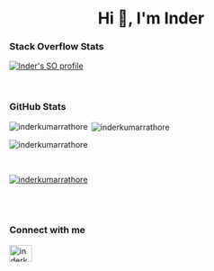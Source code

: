 <h1 align="center">Hi 👋, I'm Inder</h1>

<h3 align="left">Stack Overflow Stats</h3>

[![Inder's SO profile](https://stackoverflow-readme-profile.johannchopin.fr/profile-small/468724?theme=dark)](https://stackoverflow.com/users/468724/inder-kumar-rathore?tab=profile)


<!---
[![](https://stackoverflow-readme-profile.johannchopin.fr/tags-league-ranking/ios/468724?theme=dark)](https://stackoverflow.com/users/468724/inder-kumar-rathore?tab=profile)
[![](https://stackoverflow-readme-profile.johannchopin.fr/tags-league-ranking/swift/468724?theme=dark)](https://stackoverflow.com/users/468724/inder-kumar-rathore?tab=profile)
[![](https://stackoverflow-readme-profile.johannchopin.fr/tags-league-ranking/objective-c/468724?theme=dark)](https://stackoverflow.com/users/468724/inder-kumar-rathore?tab=profile)
--->




<br>

<h3 align="left">GitHub Stats</h3>
<p><img align="left" src="https://github-readme-stats.vercel.app/api/top-langs?username=inderkumarrathore&show_icons=true&locale=en&layout=compact" alt="inderkumarrathore" /></p>

<p>&nbsp;<img align="center" src="https://github-readme-stats.vercel.app/api?username=inderkumarrathore&show_icons=true&locale=en" alt="inderkumarrathore" /></p>

<p><img align="center" src="https://github-readme-streak-stats.herokuapp.com/?user=inderkumarrathore&" alt="inderkumarrathore" /></p>
<br>
<p align="left"> <a href="https://github.com/ryo-ma/github-profile-trophy"><img src="https://github-profile-trophy.vercel.app/?username=inderkumarrathore" alt="inderkumarrathore" /></a> </p>

<br>

<br>
<h3 align="left">Connect with me</h3>
<p align="left">
<a href="https://linkedin.com/in/inderkumarrathore" target="blank"><img align="center" src="https://raw.githubusercontent.com/rahuldkjain/github-profile-readme-generator/master/src/images/icons/Social/linked-in-alt.svg" alt="inderkumarrathore" height="30" width="40" /></a>
</p>
